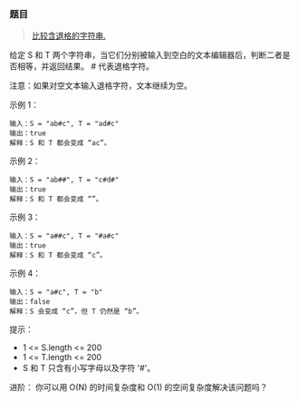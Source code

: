 ### 题目
> [比较含退格的字符串.](https://leetcode-cn.com/problems/backspace-string-compare/description/)


给定 S 和 T 两个字符串，当它们分别被输入到空白的文本编辑器后，判断二者是否相等，并返回结果。 # 代表退格字符。

注意：如果对空文本输入退格字符，文本继续为空。

示例 1：
```
输入：S = "ab#c", T = "ad#c"
输出：true
解释：S 和 T 都会变成 “ac”。
```
示例 2：
```
输入：S = "ab##", T = "c#d#"
输出：true
解释：S 和 T 都会变成 “”。
```
示例 3：
```
输入：S = "a##c", T = "#a#c"
输出：true
解释：S 和 T 都会变成 “c”。
```
示例 4：
```
输入：S = "a#c", T = "b"
输出：false
解释：S 会变成 “c”，但 T 仍然是 “b”。
```
 

提示：
- 1 <= S.length <= 200
- 1 <= T.length <= 200
- S 和 T 只含有小写字母以及字符 '#'。
 

进阶：
你可以用 O(N) 的时间复杂度和 O(1) 的空间复杂度解决该问题吗？